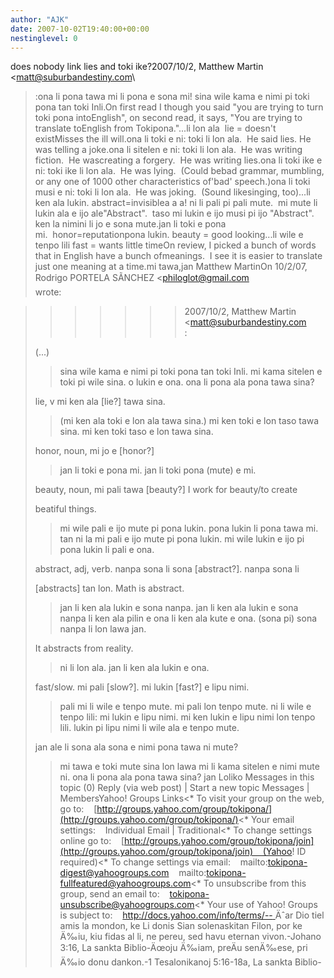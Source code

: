 ```yaml
---
author: "AJK"
date: 2007-10-02T19:40:00+00:00
nestinglevel: 0
---
```

does nobody link lies and toki ike?2007/10/2, Matthew Martin <[matt@suburbandestiny.com](mailto://matt@suburbandestiny.com)\
>:ona li pona tawa mi li pona e sona mi!
>sina wile kama e nimi pi toki pona tan toki Inli.On first read I though you said "you are trying to turn toki pona intoEnglish", on second read, it says, "You are trying to translate toEnglish from Tokipona."...li lon ala  lie = doesn't existMisses the ill will.ona li toki e ni: toki li lon ala.  He said lies. He was telling a joke.ona li sitelen e ni: toki li lon ala.  He was writing fiction.  He wascreating a forgery.  He was writing lies.ona li toki ike e ni: toki ike li lon ala.  He was lying.  (Could bebad grammar, mumbling, or any one of 1000 other characteristics of'bad' speech.)ona li toki musi e ni: toki li lon ala.  He was joking.  (Sound likesinging, too)...li ken ala lukin. abstract=invisiblea a a! ni li pali pi pali mute.  mi mute li lukin ala e ijo ale"Abstract".  taso mi lukin e ijo musi pi ijo "Abstract". ken la nimini li jo e sona mute.jan li toki e pona mi.  honor=reputationpona lukin. beauty = good looking...li wile e tenpo lili fast = wants little timeOn review, I picked a bunch of words that in English have a bunch ofmeanings.  I see it is easier to translate just one meaning at a time.mi tawa,jan Matthew MartinOn 10/2/07, Rodrigo PORTELA SÃNCHEZ <[philoglot@gmail.com](mailto://philoglot@gmail.com)\
> wrote:

>>>>>>> 2007/10/2, Matthew Martin <[matt@suburbandestiny.com](mailto://matt@suburbandestiny.com)\
>:
> 
> (...)
>> sina wile kama e nimi pi toki pona tan toki Inli. mi kama sitelen e
> toki pi wile sina. o lukin e ona. ona li pona ala pona tawa sina?
>> 
> lie, v mi ken ala \[lie?\] tawa sina.
>> (mi ken ala toki e lon ala tawa sina.)
> mi ken toki e lon taso tawa sina. mi ken toki taso e lon tawa sina.
>> 
> honor, noun, mi jo e \[honor?\]
>> jan li toki e pona mi. jan li toki pona (mute) e mi.
>> 
> beauty, noun, mi pali tawa \[beauty?\] I work for beauty/to create
> 
> beatiful things.
>> mi wile pali e ijo mute pi pona lukin.
> pona lukin li pona tawa mi. tan ni la mi pali e ijo mute pi pona lukin.
> mi wile lukin e ijo pi pona lukin li pali e ona.
>> 
> abstract, adj, verb. nanpa sona li sona \[abstract?\]. nanpa sona li
> 
> \[abstracts\] tan lon. Math is abstract.
>> jan li ken ala lukin e sona nanpa.
> jan li ken ala lukin e sona nanpa li ken ala pilin e ona li ken ala kute e ona.
> (sona pi) sona nanpa li lon lawa jan.
>> 
> It abstracts from reality.
>> ni li lon ala.
> jan li ken ala lukin e ona.
>> 
> fast/slow. mi pali \[slow?\]. mi lukin \[fast?\] e lipu nimi.
>> pali mi li wile e tenpo mute. mi pali lon tenpo mute.
>> ni li wile e tenpo lili: mi lukin e lipu nimi.
> mi ken lukin e lipu nimi lon tenpo lili.
> lukin pi lipu nimi li wile ala e tenpo mute.
>> 
> jan ale li sona ala sona e nimi pona tawa ni mute?
>> mi tawa e toki mute sina lon lawa mi li kama sitelen e nimi mute ni.
> ona li pona ala pona tawa sina?
>> jan Loliko
>> Messages in this topic (0) Reply (via web post) | Start a new topic
> Messages | MembersYahoo! Groups Links<\*
> To visit your group on the web, go to:    [http://groups.yahoo.com/group/tokipona/](http://groups.yahoo.com/group/tokipona/)<\*
> Your email settings:    Individual Email | Traditional<\*
> To change settings online go to:    [http://groups.yahoo.com/group/tokipona/join](http://groups.yahoo.com/group/tokipona/join)    (Yahoo! ID required)<\*
> To change settings via email:    mailto:[tokipona-digest@yahoogroups.com](mailto://tokipona-digest@yahoogroups.com)    mailto:[tokipona-fullfeatured@yahoogroups.com](mailto://tokipona-fullfeatured@yahoogroups.com)<\*
> To unsubscribe from this group, send an email to:    [tokipona-unsubscribe@yahoogroups.com](mailto://tokipona-unsubscribe@yahoogroups.com)<\*
> Your use of Yahoo! Groups is subject to:    [http://docs.yahoo.com/info/terms/--
](http://docs.yahoo.com/info/terms/--
) Äˆar Dio tiel amis la mondon, ke Li donis Sian solenaskitan Filon, por ke Ä‰iu, kiu fidas al li, ne pereu, sed havu eternan vivon.-Johano 3:16, La sankta Biblio-Äœoju Ä‰iam, preÄu senÄ‰ese, pri Ä‰io donu dankon.-1 Tesalonikanoj 5:16-18a, La sankta Biblio-